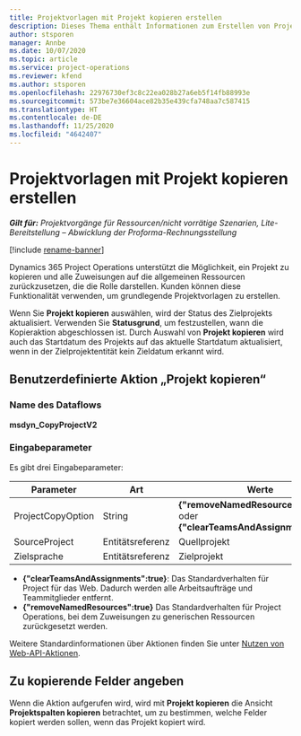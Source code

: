 ```yaml
---
title: Projektvorlagen mit Projekt kopieren erstellen
description: Dieses Thema enthält Informationen zum Erstellen von Projektvorlagen mithilfe der benutzerdefinierten Aktion „Projekt kopieren“.
author: stsporen
manager: Annbe
ms.date: 10/07/2020
ms.topic: article
ms.service: project-operations
ms.reviewer: kfend
ms.author: stsporen
ms.openlocfilehash: 22976730ef3c8c22ea028b27a6eb5f14fb88993e
ms.sourcegitcommit: 573be7e36604ace82b35e439cfa748aa7c587415
ms.translationtype: HT
ms.contentlocale: de-DE
ms.lasthandoff: 11/25/2020
ms.locfileid: "4642407"
---
```

# <a name="develop-project-templates-with-copy-project"></a>Projektvorlagen mit Projekt kopieren erstellen

_**Gilt für:** Projektvorgänge für Ressourcen/nicht vorrätige Szenarien, Lite-Bereitstellung – Abwicklung der Proforma-Rechnungsstellung_

[!include [rename-banner](~/includes/cc-data-platform-banner.md)]

Dynamics 365 Project Operations unterstützt die Möglichkeit, ein Projekt zu kopieren und alle Zuweisungen auf die allgemeinen Ressourcen zurückzusetzen, die die Rolle darstellen. Kunden können diese Funktionalität verwenden, um grundlegende Projektvorlagen zu erstellen.

Wenn Sie **Projekt kopieren** auswählen, wird der Status des Zielprojekts aktualisiert. Verwenden Sie **Statusgrund**, um festzustellen, wann die Kopieraktion abgeschlossen ist. Durch Auswahl von **Projekt kopieren** wird auch das Startdatum des Projekts auf das aktuelle Startdatum aktualisiert, wenn in der Zielprojektentität kein Zieldatum erkannt wird.

## <a name="copy-project-custom-action"></a>Benutzerdefinierte Aktion „Projekt kopieren“ 

### <a name="name"></a>Name des Dataflows 

**msdyn_CopyProjectV2**

### <a name="input-parameters"></a>Eingabeparameter
Es gibt drei Eingabeparameter:

| Parameter          | Art   | Werte                                                   | 
|--------------------|--------|----------------------------------------------------------|
| ProjectCopyOption  | String | **{"removeNamedResources":true}** oder **{"clearTeamsAndAssignments":true}** |
| SourceProject      | Entitätsreferenz | Quellprojekt |
| Zielsprache             | Entitätsreferenz | Zielprojekt |


- **{"clearTeamsAndAssignments":true}**: Das Standardverhalten für Project für das Web. Dadurch werden alle Arbeitsaufträge und Teammitglieder entfernt.
- **{"removeNamedResources":true}** Das Standardverhalten für Project Operations, bei dem Zuweisungen zu generischen Ressourcen zurückgesetzt werden.

Weitere Standardinformationen über Aktionen finden Sie unter [Nutzen von Web-API-Aktionen](https://docs.microsoft.com/powerapps/developer/common-data-service/webapi/use-web-api-actions).

## <a name="specify-fields-to-copy"></a>Zu kopierende Felder angeben 
Wenn die Aktion aufgerufen wird, wird mit **Projekt kopieren** die Ansicht **Projektspalten kopieren** betrachtet, um zu bestimmen, welche Felder kopiert werden sollen, wenn das Projekt kopiert wird.
